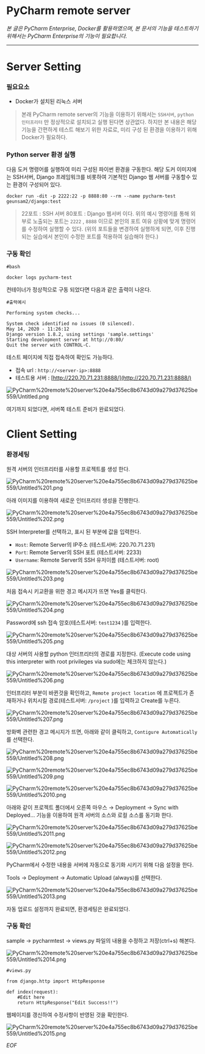 # PyCharm remote server

*본 글은 PyCharm Enterprise, Docker를 활용하였으며,
본 문서의 기능을 테스트하기 위해서는 PyCharm Enterprise의 기능이 필요합니다.*

---

# Server Setting

### 필요요소

- Docker가 설치된 리눅스 서버

> 본래 PyCharm remote server의 기능을 이용하기 위해서는 `SSH서버`, `python 인터프리터` 만 정상적으로 설치되고 실행 된다면 상관없다. 하지만 본 내용은 해당 기능을 간편하게 테스트 해보기 위한 자료로, 미리 구성 된 환경을 이용하기 위해 Docker가 필요하다. 

### Python server 환경 실행

다음 도커 명령어를 실행하여 미리 구성된 파이썬 환경을 구동한다. 해당 도커 이미지에는 SSH서버, Django 프레임워크를 비롯하여 기본적인 Django 웹 서버를 구동할수 있는 환경이 구성되어 있다.

```docker
docker run -dit -p 2222:22 -p 8888:80 --rm --name pycharm-test geunsam2/django:test
```

> 22포트 : SSH 서버
> 80포트 : Django 웹서버 이다.
> 위의 예시 명령어를 통해 외부로 노출되는 포트는 `2222` , `8888` 이므로 본인의 포트 여유 상황에 맞게 명령어를 수정하여 실행할 수 있다.
> (위의 포트들을 변경하여 실행하게 되면, 이후 진행되는 실습에서 본인이 수정한 포트를 적용하여 실습해야 한다.)

### 구동 확인

```docker
#bash

docker logs pycharm-test
```

컨테이너가 정상적으로 구동 되었다면 다음과 같은 출력이 나온다.

```docker
#출력예시

Performing system checks...

System check identified no issues (0 silenced).
May 14, 2020 - 11:26:12
Django version 1.8.2, using settings 'sample.settings'
Starting development server at http://0:80/
Quit the server with CONTROL-C.
```

테스트 페이지에 직접 접속하여 확인도 가능하다.

- 접속 url :  `http://<server-ip>:8888`
- 테스트용 서버 : [http://220.70.71.231:8888/](http://220.70.71.231:8888/)

![PyCharm%20remote%20server%20e4a755ec8b6743d09a279d37625be559/Untitled.png](PyCharm%20remote%20server%20e4a755ec8b6743d09a279d37625be559/Untitled.png)

여기까지 되었다면, 서버쪽 테스트 준비가 완료되었다.

# Client Setting

### 환경세팅

원격 서버의 인터프리터를 사용할 프로젝트를 생성 한다.

![PyCharm%20remote%20server%20e4a755ec8b6743d09a279d37625be559/Untitled%201.png](PyCharm%20remote%20server%20e4a755ec8b6743d09a279d37625be559/Untitled%201.png)

아래 이미지를 이용하여 새로운 인터프리터 생성을 진행한다.

![PyCharm%20remote%20server%20e4a755ec8b6743d09a279d37625be559/Untitled%202.png](PyCharm%20remote%20server%20e4a755ec8b6743d09a279d37625be559/Untitled%202.png)

SSH Interpreter를 선택하고, 표시 된 부분에 값을 입력한다.

- `Host`: Remote Server의 IP주소 (테스트서버: 220.70.71.231)
- `Port`: Remote Server의 SSH 포트 (테스트서버: 2233)
- `Username`: Remote Server의 SSH 유저이름 (테스트서버: root)

![PyCharm%20remote%20server%20e4a755ec8b6743d09a279d37625be559/Untitled%203.png](PyCharm%20remote%20server%20e4a755ec8b6743d09a279d37625be559/Untitled%203.png)

처음 접속시 키교환을 위한 경고 메시지가 뜨면 Yes를 클릭한다.

![PyCharm%20remote%20server%20e4a755ec8b6743d09a279d37625be559/Untitled%204.png](PyCharm%20remote%20server%20e4a755ec8b6743d09a279d37625be559/Untitled%204.png)

Password에 ssh 접속 암호(테스트서버: `test1234` )를 입력한다.

![PyCharm%20remote%20server%20e4a755ec8b6743d09a279d37625be559/Untitled%205.png](PyCharm%20remote%20server%20e4a755ec8b6743d09a279d37625be559/Untitled%205.png)

대상 서버의 사용할 python 인터프리터의 경로를 지정한다.
(Execute code using this interpreter with root privileges via sudo에는 체크하지 않는다.)

![PyCharm%20remote%20server%20e4a755ec8b6743d09a279d37625be559/Untitled%206.png](PyCharm%20remote%20server%20e4a755ec8b6743d09a279d37625be559/Untitled%206.png)

인터프리터 부분이 바뀐것을 확인하고, `Remote project location` 에 프로젝트가 존재하거나 위치시킬 경로(테스트서버: `/project` )를 입력하고 Create를 누른다.

![PyCharm%20remote%20server%20e4a755ec8b6743d09a279d37625be559/Untitled%207.png](PyCharm%20remote%20server%20e4a755ec8b6743d09a279d37625be559/Untitled%207.png)

방화벽 관련한 경고 메시지가 뜨면, 아래와 같이 클릭하고, `Contigure Automatically`를 선택한다.

![PyCharm%20remote%20server%20e4a755ec8b6743d09a279d37625be559/Untitled%208.png](PyCharm%20remote%20server%20e4a755ec8b6743d09a279d37625be559/Untitled%208.png)

![PyCharm%20remote%20server%20e4a755ec8b6743d09a279d37625be559/Untitled%209.png](PyCharm%20remote%20server%20e4a755ec8b6743d09a279d37625be559/Untitled%209.png)

![PyCharm%20remote%20server%20e4a755ec8b6743d09a279d37625be559/Untitled%2010.png](PyCharm%20remote%20server%20e4a755ec8b6743d09a279d37625be559/Untitled%2010.png)

아래와 같이 프로젝트 폴더에서 오른쪽 마우스 → Deployment → Sync with Deployed... 기능을 이용하여 원격 서버의 소스와 로컬 소스를 동기화 한다.

![PyCharm%20remote%20server%20e4a755ec8b6743d09a279d37625be559/Untitled%2011.png](PyCharm%20remote%20server%20e4a755ec8b6743d09a279d37625be559/Untitled%2011.png)

![PyCharm%20remote%20server%20e4a755ec8b6743d09a279d37625be559/Untitled%2012.png](PyCharm%20remote%20server%20e4a755ec8b6743d09a279d37625be559/Untitled%2012.png)

PyCharm에서 수정한 내용을 서버에 자동으로 동기화 시키기 위해 다음 설정을 한다.

Tools → Deployment → Automatic Upload (always)를 선택한다.

![PyCharm%20remote%20server%20e4a755ec8b6743d09a279d37625be559/Untitled%2013.png](PyCharm%20remote%20server%20e4a755ec8b6743d09a279d37625be559/Untitled%2013.png)

자동 업로드 설정까지 완료되면, 환경세팅은 완료되었다.

### 구동 확인

sample → pycharmtest → views.py 파일의 내용을 수정하고 저장(ctrl+s) 해본다.

![PyCharm%20remote%20server%20e4a755ec8b6743d09a279d37625be559/Untitled%2014.png](PyCharm%20remote%20server%20e4a755ec8b6743d09a279d37625be559/Untitled%2014.png)

```docker
#views.py

from django.http import HttpResponse

def index(request):
    #Edit here
    return HttpResponse("Edit Success!!")
```

웹페이지를 갱신하여 수정사항이 반영된 것을 확인한다.

![PyCharm%20remote%20server%20e4a755ec8b6743d09a279d37625be559/Untitled%2015.png](PyCharm%20remote%20server%20e4a755ec8b6743d09a279d37625be559/Untitled%2015.png)

*EOF*